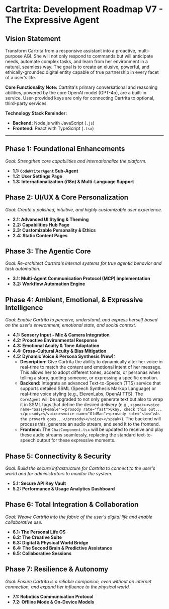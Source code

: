 # Cartrita: Development Roadmap V7 - The Expressive Agent

## Vision Statement
Transform Cartrita from a responsive assistant into a proactive, multi-purpose AGI. She will not only respond to commands but will anticipate needs, automate complex tasks, and learn from her environment in a natural, seamless way. The goal is to create an elusive, powerful, and ethically-grounded digital entity capable of true partnership in every facet of a user's life.

**Core Functionality Note:** Cartrita's primary conversational and reasoning abilities, powered by the core OpenAI model (GPT-4o), are a built-in service. User-provided keys are only for connecting Cartrita to optional, third-party services.

**Technology Stack Reminder:**
* **Backend:** Node.js with JavaScript (`.js`)
* **Frontend:** React with TypeScript (`.tsx`)

---

## Phase 1: Foundational Enhancements
*Goal: Strengthen core capabilities and internationalize the platform.*
* **1.1: `CodeWriterAgent` Sub-Agent**
* **1.2: User Settings Page**
* **1.3: Internationalization (i18n) & Multi-Language Support**

## Phase 2: UI/UX & Core Personalization
*Goal: Create a polished, intuitive, and highly customizable user experience.*
* **2.1: Advanced UI Styling & Theming**
* **2.2: Capabilities Hub Page**
* **2.3: Customizable Personality & Ethics**
* **2.4: Static Content Pages**

## Phase 3: The Agentic Core
*Goal: Re-architect Cartrita's internal systems for true agentic behavior and task automation.*
* **3.1: Multi-Agent Communication Protocol (MCP) Implementation**
* **3.2: Workflow Automation Engine**

## Phase 4: Ambient, Emotional, & Expressive Intelligence
*Goal: Enable Cartrita to perceive, understand, and express herself based on the user's environment, emotional state, and social context.*
* **4.1: Sensory Input - Mic & Camera Integration**
* **4.2: Proactive Environmental Response**
* **4.3: Emotional Acuity & Tone Adaptation**
* **4.4: Cross-Cultural Acuity & Bias Mitigation**
* **4.5: Dynamic Voice & Persona Synthesis (New):**
  * **Description:** Give Cartrita the ability to dynamically alter her voice in real-time to match the content and emotional intent of her message. This allows her to adopt different tones, accents, or personas when telling a story, quoting someone, or expressing a specific emotion.
  * **Backend:** Integrate an advanced Text-to-Speech (TTS) service that supports detailed SSML (Speech Synthesis Markup Language) or real-time voice styling (e.g., ElevenLabs, OpenAI TTS). The `CoreAgent` will be upgraded to not only generate text but also to wrap it in SSML tags that define the desired delivery (e.g., `<speak><voice name="SassyFemale"><prosody rate="fast">Okay, check this out...</prosody></voice><voice name="OldMan"><prosody rate="slow">As the proverb goes...</prosody></voice></speak>`). The backend will process this, generate an audio stream, and send it to the frontend.
  * **Frontend:** The `ChatComponent.tsx` will be updated to receive and play these audio streams seamlessly, replacing the standard text-to-speech output for these expressive moments.

## Phase 5: Connectivity & Security
*Goal: Build the secure infrastructure for Cartrita to connect to the user's world and for administrators to monitor the system.*
* **5.1: Secure API Key Vault**
* **5.2: Performance & Usage Analytics Dashboard**

## Phase 6: Total Integration & Collaboration
*Goal: Weave Cartrita into the fabric of the user's digital life and enable collaborative use.*
* **6.1: The Personal Life OS**
* **6.2: The Creative Suite**
* **6.3: Digital & Physical World Bridge**
* **6.4: The Second Brain & Predictive Assistance**
* **6.5: Collaborative Sessions**

## Phase 7: Resilience & Autonomy
*Goal: Ensure Cartrita is a reliable companion, even without an internet connection, and expand her influence to the physical world.*
* **7.1: Robotics Communication Protocol**
* **7.2: Offline Mode & On-Device Models**
